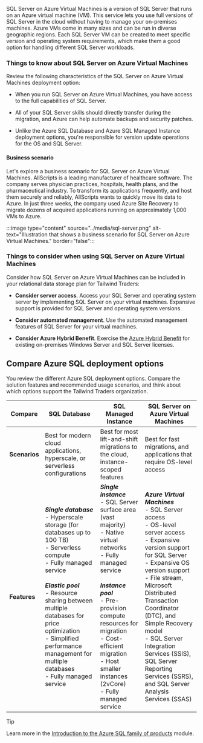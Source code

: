 SQL Server on Azure Virtual Machines is a version of SQL Server that runs on an Azure virtual machine (VM). This service lets you use full versions of SQL Server in the cloud without having to manage your on-premises machines. Azure VMs come in many sizes and can be run in diverse geographic regions. Each SQL Server VM can be created to meet specific version and operating system requirements, which make them a good option for handling different SQL Server workloads.

### Things to know about SQL Server on Azure Virtual Machines

Review the following characteristics of the SQL Server on Azure Virtual Machines deployment option:

- When you run SQL Server on Azure Virtual Machines, you have access to the full capabilities of SQL Server.

- All of your SQL Server skills should directly transfer during the migration, and Azure can help automate backups and security patches.

- Unlike the Azure SQL Database and Azure SQL Managed Instance deployment options, you're responsible for version update operations for the OS and SQL Server.

#### Business scenario

Let's explore a business scenario for SQL Server on Azure Virtual Machines. AllScripts is a leading manufacturer of healthcare software. The company serves physician practices, hospitals, health plans, and the pharmaceutical industry. To transform its applications frequently, and host them securely and reliably, AllScripts wants to quickly move its data to Azure. In just three weeks, the company used Azure Site Recovery to migrate dozens of acquired applications running on approximately 1,000 VMs to Azure.

:::image type="content" source="../media/sql-server.png" alt-text="Illustration that shows a business scenario for SQL Server on Azure Virtual Machines." border="false":::

### Things to consider when using SQL Server on Azure Virtual Machines

Consider how SQL Server on Azure Virtual Machines can be included in your relational data storage plan for Tailwind Traders:

- **Consider server access**. Access your SQL Server and operating system server by implementing SQL Server on your virtual machines. Expansive support is provided for SQL Server and operating system versions.

- **Consider automated management**. Use the automated management features of SQL Server for your virtual machines.

- **Consider Azure Hybrid Benefit**. Exercise the [Azure Hybrid Benefit](https://azure.microsoft.com/pricing/hybrid-benefit/faq/) for existing on-premises Windows Server and SQL Server licenses.

## Compare Azure SQL deployment options

You review the different Azure SQL deployment options. Compare the solution features and recommended usage scenarios, and think about which options support the Tailwind Traders organization.

| Compare | SQL Database | SQL Managed Instance | SQL Server on Azure Virtual Machines | 
| --- | --- | --- | --- |
| **Scenarios** | Best for modern cloud applications, hyperscale, or serverless configurations | Best for most lift-and-shift migrations to the cloud, instance-scoped features | Best for fast migrations, and applications that require OS-level access |
| **Features** | _**Single database**_ <br> - Hyperscale storage (for databases up to 100 TB) <br> - Serverless compute <br> - Fully managed service <br><br> _**Elastic pool**_ <br> - Resource sharing between multiple databases for price optimization <br> - Simplified performance management for multiple databases <br> - Fully managed service | _**Single instance**_ <br> - SQL Server surface area (vast majority) <br> - Native virtual networks <br> - Fully managed service <br><br> _**Instance pool**_ <br> - Pre-provision compute resources for migration <br> - Cost-efficient migration <br> - Host smaller instances (2vCore) <br> - Fully managed service | _**Azure Virtual Machines**_ <br> - SQL Server access <br> - OS-level server access <br> - Expansive version support for SQL Server <br> - Expansive OS version support <br> - File stream, Microsoft Distributed Transaction Coordinator (DTC), and Simple Recovery model <br> - SQL Server Integration Services (SSIS), SQL Server Reporting Services (SSRS), and SQL Server Analysis Services (SSAS) |


> [!TIP]
> Learn more  in the [Introduction to the Azure SQL family of products](/training/modules/azure-sql-intro/) module.
